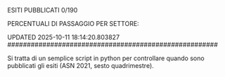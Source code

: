 ESITI PUBBLICATI 0/190 

PERCENTUALI DI PASSAGGIO PER SETTORE:

UPDATED 2025-10-11 18:14:20.803827
###################################################### 

Si tratta di un semplice script in python per controllare quando sono pubblicati gli esiti (ASN 2021, sesto quadrimestre).

